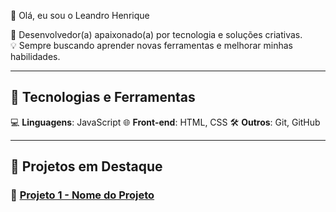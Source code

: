 👋 Olá, eu sou o Leandro Henrique 

🎯 Desenvolvedor(a) apaixonado(a) por tecnologia e soluções criativas.  
💡 Sempre buscando aprender novas ferramentas e melhorar minhas habilidades.  

---

## 🚀 Tecnologias e Ferramentas  
💻 **Linguagens**: JavaScript
🌐 **Front-end**: HTML, CSS
🛠️ **Outros**: Git, GitHub

---

## 📂 Projetos em Destaque  

### 🔹 [Projeto 1 - Nome do Projeto](https://github.com/seu-usuario/projeto1)  

